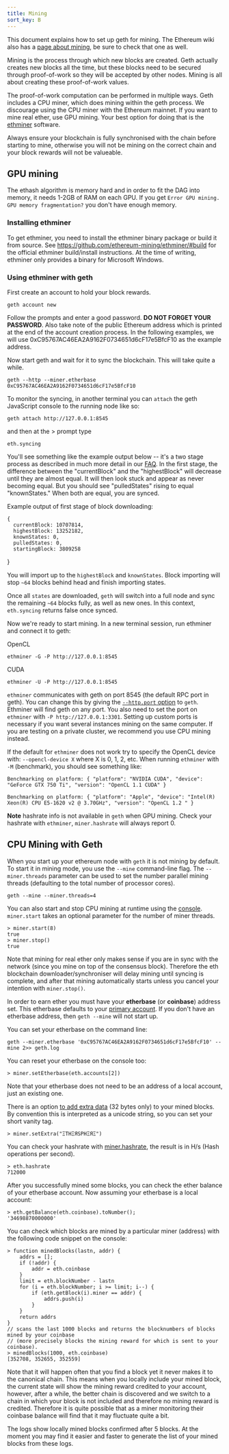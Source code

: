 ```yaml
---
title: Mining
sort_key: B
---
```


This document explains how to set up geth for mining. The Ethereum wiki also has a [page
about mining](https://eth.wiki/en/fundamentals/mining), be sure to check that one as well.

Mining is the process through which new blocks are created. Geth actually creates new
blocks all the time, but these blocks need to be secured through proof-of-work so they
will be accepted by other nodes. Mining is all about creating these proof-of-work values.

The proof-of-work computation can be performed in multiple ways. Geth includes a CPU
miner, which does mining within the geth process. We discourage using the CPU miner with
the Ethereum mainnet. If you want to mine real ether, use GPU mining. Your best option for
doing that is the [ethminer](https://github.com/ethereum-mining/ethminer) software.

Always ensure your blockchain is fully synchronised with the chain before starting to
mine, otherwise you will not be mining on the correct chain and your block rewards will
not be valueable.

## GPU mining

The ethash algorithm is memory hard and in order to fit the DAG into memory, it needs
1-2GB of RAM on each GPU. If you get `Error GPU mining. GPU memory fragmentation?` you
don't have enough memory.

### Installing ethminer

To get ethminer, you need to install the ethminer binary package or build it from source.
See <https://github.com/ethereum-mining/ethminer/#build> for the official ethminer
build/install instructions. At the time of writing, ethminer only provides a binary for
Microsoft Windows.

### Using ethminer with geth

First create an account to hold your block rewards.

    geth account new

Follow the prompts and enter a good password. **DO NOT FORGET YOUR PASSWORD**. Also take
note of the public Ethereum address which is printed at the end of the account creation
process. In the following examples, we will use 0xC95767AC46EA2A9162F0734651d6cF17e5BfcF10
as the example address.

Now start geth and wait for it to sync the blockchain. This will take quite a while.

    geth --http --miner.etherbase 0xC95767AC46EA2A9162F0734651d6cF17e5BfcF10

To monitor the syncing, in another terminal you can `attach` the geth JavaScript console to the running node like so:

    geth attach http://127.0.0.1:8545

and then at the > prompt type

    eth.syncing

You'll see something like the example output below -- it's a two stage process as described in much more detail in our [FAQ](../FAQ).
In the first stage, the difference between the "currentBlock" and the "highestBlock" will decrease until they are almost equal. It will then look stuck and appear as never becoming equal.  But you should see "pulledStates" rising to equal "knownStates." When both are equal, you are synced.

Example output of first stage of block downloading:

    {
      currentBlock: 10707814,
      highestBlock: 13252182,
      knownStates: 0,
      pulledStates: 0,
      startingBlock: 3809258
}

You will import up to the `highestBlock` and `knownStates`. Block importing will stop `~64` blocks behind head and finish importing states. 

Once all `states` are downloaded, `geth` will switch into a full node and sync the remaining `~64` blocks fully, as well as new ones. In this context, `eth.syncing` returns false once synced.

Now we're ready to start mining. In a new terminal session, run ethminer and connect it to geth:

OpenCL

    ethminer -G -P http://127.0.0.1:8545

CUDA

    ethminer -U -P http://127.0.0.1:8545

`ethminer` communicates with geth on port 8545 (the default RPC port in geth). You can
change this by giving the [`--http.port` option](../rpc/server) to `geth`. Ethminer will find
geth on any port. You also need to set the port on `ethminer` with `-P
http://127.0.0.1:3301`. Setting up custom ports is necessary if you want several instances
mining on the same computer. If you are testing on a private cluster, we recommend you use
CPU mining instead.

If the default for `ethminer` does not work try to specify the OpenCL device with:
`--opencl-device X` where X is 0, 1, 2, etc. When running `ethminer` with `-M`
(benchmark), you should see something like:

    Benchmarking on platform: { "platform": "NVIDIA CUDA", "device": "GeForce GTX 750 Ti", "version": "OpenCL 1.1 CUDA" }

    Benchmarking on platform: { "platform": "Apple", "device": "Intel(R) Xeon(R) CPU E5-1620 v2 @ 3.70GHz", "version": "OpenCL 1.2 " }

**Note** hashrate info is not available in `geth` when GPU mining. Check your hashrate
with `ethminer`, `miner.hashrate` will always report 0.

## CPU Mining with Geth

When you start up your ethereum node with `geth` it is not mining by default. To start it
in mining mode, you use the `--mine` command-line flag. The `--miner.threads` parameter can
be used to set the number parallel mining threads (defaulting to the total number of
processor cores).

    geth --mine --miner.threads=4

You can also start and stop CPU mining at runtime using the
[console](../interface/javascript-console). `miner.start` takes an optional parameter for
the number of miner threads.

    > miner.start(8)
    true
    > miner.stop()
    true

Note that mining for real ether only makes sense if you are in sync with the network
(since you mine on top of the consensus block). Therefore the eth blockchain
downloader/synchroniser will delay mining until syncing is complete, and after that mining
automatically starts unless you cancel your intention with `miner.stop()`.

In order to earn ether you must have your **etherbase** (or **coinbase**) address set.
This etherbase defaults to your [primary account](../interface/managing-your-accounts). If
you don't have an etherbase address, then `geth --mine` will not start up.

You can set your etherbase on the command line:

    geth --miner.etherbase '0xC95767AC46EA2A9162F0734651d6cF17e5BfcF10' --mine 2>> geth.log

You can reset your etherbase on the console too:

    > miner.setEtherbase(eth.accounts[2])

Note that your etherbase does not need to be an address of a local account, just an
existing one.

There is an option [to add extra data](../interface/javascript-console) (32 bytes only) to
your mined blocks. By convention this is interpreted as a unicode string, so you can set
your short vanity tag.

    > miner.setExtra("ΞTHΞЯSPHΞЯΞ")

You can check your hashrate with [miner.hashrate](../interface/javascript-console), the
result is in H/s (Hash operations per second).

    > eth.hashrate
    712000

After you successfully mined some blocks, you can check the ether balance of your
etherbase account. Now assuming your etherbase is a local account:

    > eth.getBalance(eth.coinbase).toNumber();
    '34698870000000'

You can check which blocks are mined by a particular miner (address) with the following
code snippet on the console:

    > function minedBlocks(lastn, addr) {
        addrs = [];
        if (!addr) {
            addr = eth.coinbase
        }
        limit = eth.blockNumber - lastn
        for (i = eth.blockNumber; i >= limit; i--) {
            if (eth.getBlock(i).miner == addr) {
                addrs.push(i)
            }
        }
        return addrs
    }
    // scans the last 1000 blocks and returns the blocknumbers of blocks mined by your coinbase
    // (more precisely blocks the mining reward for which is sent to your coinbase).
    > minedBlocks(1000, eth.coinbase)
    [352708, 352655, 352559]

Note that it will happen often that you find a block yet it never makes it to the
canonical chain. This means when you locally include your mined block, the current state
will show the mining reward credited to your account, however, after a while, the better
chain is discovered and we switch to a chain in which your block is not included and
therefore no mining reward is credited. Therefore it is quite possible that as a miner
monitoring their coinbase balance will find that it may fluctuate quite a bit.

The logs show locally mined blocks confirmed after 5 blocks. At the moment you may find it
easier and faster to generate the list of your mined blocks from these logs.

[eth-wiki-mining]: https://github.com/ethereum/wiki/wiki/Mining
[ethminer]: https://github.com/ethereum-mining/ethminer
